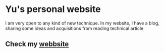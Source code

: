 # Yu's personal website
I am very open to any kind of new technique. In my website, I have a blog, sharing some ideas and acquisitions from reading technical article.

## Check my [webbsite](https://qoopoo30.github.io/)
